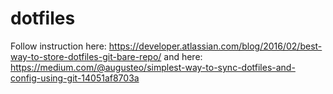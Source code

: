 # dotfiles

Follow instruction here: https://developer.atlassian.com/blog/2016/02/best-way-to-store-dotfiles-git-bare-repo/
and here: https://medium.com/@augusteo/simplest-way-to-sync-dotfiles-and-config-using-git-14051af8703a
